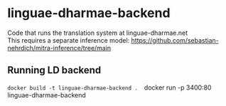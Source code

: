 # linguae-dharmae-backend
Code that runs the translation system at linguae-dharmae.net  
This requires a separate inference model: https://github.com/sebastian-nehrdich/mitra-inference/tree/main
## Running LD backend 
`docker build -t linguae-dharmae-backend . 
`docker run -p 3400:80 linguae-dharmae-backend
